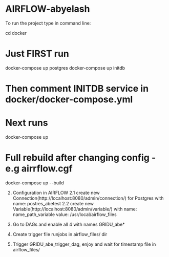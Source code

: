 # AIRFLOW-abyelash
To run the project type in command line:

cd docker
# Just FIRST run
docker-compose up postgres
docker-compose up initdb
# Then comment INITDB service in docker/docker-compose.yml

# Next runs
docker-compose up
# Full rebuild after changing config - e.g airrflow.cgf
docker-compose up --build

2. Configuration in AIRFLOW
2.1 create new Connection(http://localhost:8080/admin/connection/) for Postgres with name: postres_abetest
2.2 create new Variable(http://localhost:8080/admin/variable/) with
name: name_path_variable
value: /usr/local/airflow_files

3. Go  to  DAGs and enable all 4 with names GRIDU_abe*
4. Create trigger file runjobs in airflow_files/ dir
5. Trigger GRIDU_abe_trigger_dag, enjoy and wait for timestamp file in airflow_files/